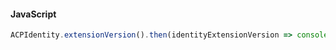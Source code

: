 #### JavaScript

```jsx
ACPIdentity.extensionVersion().then(identityExtensionVersion => console.log("Identity version: " + identityExtensionVersion));
```